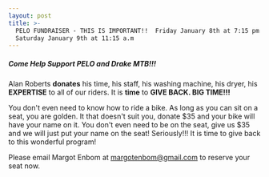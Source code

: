 ```yaml
---
layout: post
title: >-
  PELO FUNDRAISER - THIS IS IMPORTANT!!  Friday January 8th at 7:15 pm AND
  Saturday January 9th at 11:15 a.m
---
```


##### Come Help Support PELO and Drake MTB!!!

Alan Roberts **donates** his time, his staff, his washing machine, his dryer, his **EXPERTISE** to all of our riders. It is **time** to **GIVE BACK. BIG TIME!!!**

You don't even need to know how to ride a bike. As long as you can sit on a seat, you are golden. It that doesn't suit you, donate $35 and your bike will have your name on it. You don't even need to be on the seat, give us $35 and we will just put your name on the seat! Seriously!!! It is time to give back to this wonderful program!

Please email Margot Enbom at [margotenbom@gmail.com](mailto:margotenbom@gmail.com) to reserve your seat now.
